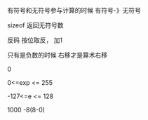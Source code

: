 



有符号和无符号参与计算的时候 有符号-》无符号

sizeof 返回无符号数







反码 按位取反， 加1

只有是负数的时候 右移才是算术右移





0

0<=exp <= 255

-127<=e <= 128









1000 -8(8-0)






